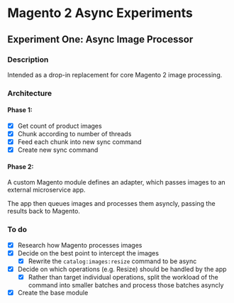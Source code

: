 # Magento 2 Async Experiments

## Experiment One: Async Image Processor

### Description

Intended as a drop-in replacement for core Magento 2 image processing.

### Architecture

#### Phase 1:

* [x] Get count of product images
* [x] Chunk according to number of threads
* [x] Feed each chunk into new sync command
* [x] Create new sync command

#### Phase 2:

A custom Magento module defines an adapter, which passes images to an external microservice app.

The app then queues images and processes them asyncly, passing the results back to Magento.

### To do

* [x] Research how Magento processes images
* [x] Decide on the best point to intercept the images
    * [x] Rewrite the `catalog:images:resize` command to be async
* [x] Decide on which operations (e.g. Resize) should be handled by the app
    * [x] Rather than target individual operations, split the workload of the command into smaller batches and process those batches asyncly
* [x] Create the base module
